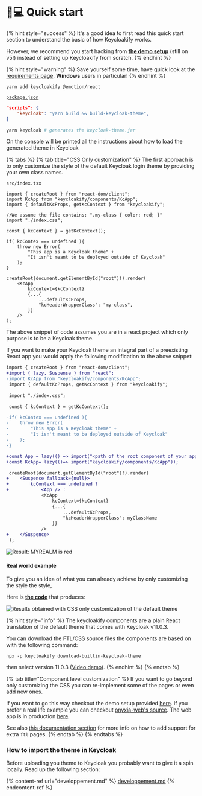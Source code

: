 # 👨💻 Quick start

{% hint style="success" %}
It's a good idea to first read this quick start section to understand the basic of how Keycloakify works.

However, we recommend you start hacking from [**the demo setup**](https://github.com/garronej/keycloakify-demo-app) (still on v5!) instead of setting up Keycloakify from scratch.
{% endhint %}

{% hint style="warning" %}
Save yourself some time, have quick look at the [requirements page](./). **Windows** users in particular!
{% endhint %}

```
yarn add keycloakify @emotion/react
```

[`package.json`](https://github.com/garronej/keycloakify-demo-app/blob/main/package.json)

```json
"scripts": {
    "keycloak": "yarn build && build-keycloak-theme",
}
```

```bash
yarn keycloak # generates the keycloak-theme.jar
```

On the console will be printed all the instructions about how to load the generated theme in Keycloak

{% tabs %}
{% tab title="CSS Only customization" %}
The first approach is to only customize the style of the default Keycloak login theme by providing your own class names.

`src/index.tsx`

```tsx
import { createRoot } from "react-dom/client";
import KcApp from "keycloakify/components/KcApp";
import { defaultKcProps, getKcContext } from "keycloakify";

//We assume the file contains: ".my-class { color: red; }"
import "./index.css";

const { kcContext } = getKcContext();

if( kcContex === undefined ){
    throw new Error(
        "This app is a Keycloak theme" +
        "It isn't meant to be deployed outside of Keycloak"
    );
}

createRoot(document.getElementById("root")!).render(
    <KcApp
        kcContext={kcContext}
        {...{
            ...defaultKcProps,
            "kcHeaderWrapperClass": "my-class",
        }}
    />
);
```

The above snippet of code assumes you are in a react project which only purpose is to be a Keycloak theme.

If you want to make your Keycloak theme an integral part of a preexisting React app you would apply the following modification to the above snippet:

```diff
import { createRoot } from "react-dom/client";
+import { lazy, Suspense } from "react";
-import KcApp from "keycloakify/components/KcApp";
 import { defaultKcProps, getKcContext } from "keycloakify";
 
 import "./index.css";

 const { kcContext } = getKcContext();

-if( kcContex === undefined ){
-    throw new Error(
-        "This app is a Keycloak theme" +
-        "It isn't meant to be deployed outside of Keycloak"
-    );
-}

+const App = lazy(() => import("<path of the root component of your app>"));
+const KcApp= lazy(()=> import("keycloakify/components/KcApp"));

 createRoot(document.getElementById("root")!).render(
+    <Suspence fallback={null}>
+        kcContext === undefined ?
+            <App /> :
             <KcApp
                 kcContext={kcContext}
                 {...{
                     ...defaultKcProps,
                     "kcHeaderWrapperClass": myClassName
                 }}
             />
+    </Suspence>
 );
```

![Result: MYREALM is red](https://user-images.githubusercontent.com/6702424/114326299-6892fc00-9b34-11eb-8d75-85696e55458f.png)

#### Real world example

To give you an idea of what you can already achieve by only customizing the style the style,

Here is [**the code**](https://github.com/InseeFrLab/onyxia-web/blob/012639d62327a9a56be80c46e32c32c9497b82db/src/app/components/KcApp.tsx) that produces:&#x20;

![Results obtained with CSS only customization of the default theme](https://github.com/InseeFrLab/keycloakify/releases/download/v0.3.8/keycloakify\_after.gif)

{% hint style="info" %}
The keycloakify components are a plain React translation of the default theme that comes with Keycloak v11.0.3. &#x20;

You can download the FTL/CSS source files the components are based on with the following command:

`npx -p keycloakify download-builtin-keycloak-theme`&#x20;

then select version 11.0.3 ([Video demo](https://user-images.githubusercontent.com/6702424/164304458-934b0e1d-9de7-4bb4-8a1c-e06a70b1636a.mov)).
{% endhint %}
{% endtab %}

{% tab title="Component level customization" %}
If you want to go beyond only customizing the CSS you can re-implement some of the pages or even add new ones.

If you want to go this way checkout the demo setup provided [here](https://github.com/garronej/keycloakify-demo-app/tree/look\_and\_feel). If you prefer a real life example you can checkout [onyxia-web's source](https://github.com/InseeFrLab/onyxia-web/tree/main/src/ui/components/KcApp). The web app is in production [here](https://datalab.sspcloud.fr).

See also [this documentation section](limitations.md#i-have-established-that-a-page-that-i-need-isnt-supported-out-of-the-box-by-keycloakify-now-what) for more info on how to add support for extra `ftl` pages.&#x20;
{% endtab %}
{% endtabs %}

### How to import the theme in Keycloak

Before uploading you theme to Keycloak you probably want to give it a spin locally. Read up the following section:&#x20;

{% content-ref url="developpement.md" %}
[developpement.md](developpement.md)
{% endcontent-ref %}
